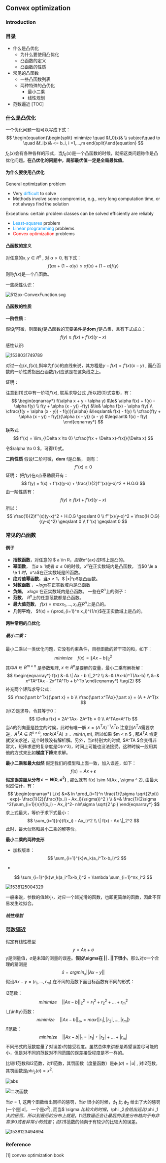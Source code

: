 ## Convex optimization

### Introduction

### 目录

- 什么是凸优化
  - 为什么要使用凸优化
  - 凸函数的定义
  - 凸函数的性质
- 常见的凸函数 
  - 一些凸函数列表
  - 两种特殊的凸优化
    - 最小二乘
    - 线性规划
- 范数逼近
[TOC]


<div STYLE="page-break-after: always;" ></div>


### 什么是凸优化

一个优化问题一般可以写成下式：
$$
\begin{equation}\begin{split} 
minimize \quad &f_0(x)&  \\
subject\quad to \quad &f_i(x)& <= b_i,  i =1,...,m
end{split}\end{equation}
$$

$f_0(x)$会有各种各样的形式，当$f_0(x)$是一个凸函数的时候，就把这类问题称作是凸优化问题。**在凸优化的问题中，局部最优值一定是全局最优值**。

#### 为什么要使用凸优化
General optimization problem
- Very <font color=#0099ff>difficult </font>to solve
- Methods involve some compromise, e.g., very long computation time, or not always find the solution

Exceptions: certain problem classes can be solved efficiently are reliably
- <font color = #0099ff>Least-squares</font> problem
- <font color = #0099ff>Linear programming</font> problems
- <font color = #ff0000>Convex optimization</font> problems

#### 凸函数的定义

对任意的$x,y \in R^n$ , 对 $\alpha >0$, 有下式：
$$
f(\alpha x+ (1- \alpha )y) \le \alpha f(x) + (1- \alpha)f(y)
\tag{0}
$$
则称$f(x)$是一个凸函数。

一些感性认识：

![512px-ConvexFunction.svg](C:\Users\LEI\Documents\ST\512px-ConvexFunction.svg.png) 

#### 凸函数的性质

**一阶性质**：

假设$f$可微，则函数$f$是凸函数的充要条件是**dom** $f$是凸集，且有下式成立：
$$
f(y) \geqslant f(x) + f'(x)(y-x)
\tag{1}
$$
感性认识:

![1538031749789](C:\Users\LEI\AppData\Local\Temp\1538031749789.png)

对过一点$(x, f(x))$,斜率为$f'(x)$的直线来说，其方程是$y  - f(x) = f'(x)(x- y)$ , 而凸函数的一阶性质指出凸函数$f(y)$应该是在这条线之上。

证明：

注意到(1)式中有一阶项$f'(x)$, 联系求导公式 ,所以把(0)式变形，有：
$$
\begin{eqnarray*}
f(\alpha x + y - \alpha y) &\le& \alpha f(x) + f(y) -  \alpha f(y)  \\
f(y + \alpha (x - y)) -f(y) &\le& \alpha f(x) - \alpha f(y)  \\
\cfrac{f(y + \alpha (x - y)) - f(y)}{\alpha} &\leqslant& f(x) - f(y)  \\
\cfrac{f(y + \alpha (x - y)) - f(y)}{\alpha (x - y)} (x - y) &\leqslant& f(x) - f(y)
\end{eqnarray*}
$$
联系式
$$
f'(x) = \lim_{\Delta x \to 0} \cfrac{f(x + \Delta x)-f(x)}{\Delta x}
$$

令$\alpha \to 0 $，可得(1)式。

**二阶性质**
假设f二阶可微，**dom** f是凸集， 则有：
$$
f''(x) \geqslant 0
$$
证明：
把$f(y)$在$x$点泰勒展开有：
$$
f(y) = f(x) + f'(x)(y-x) + \frac{1}{2}f''(x)(y-x)^2 + H.O.G
$$
由一阶性质有：
$$
f(y) \geqslant f(x) + f'(x)(y-x)
$$
所以：
$$
\frac{1}{2}f''(x)(y-x)^2 + H.O.G \geqslant 0 \\
f''(x)(y-x)^2 + \frac{H.O.G}{(y-x)^2} \geqslant 0 \\
f''(x) \geqslant 0
$$



### 常见的凸函数
#### 例子
- **指数函数**，对任意的 $ a \in R$，函数$e^{ax}$在$R$上是凸的。
- **幂函数**， 当$a \ge 1$或者 $a \le 0$的时候，$x^a$在正实数域内是凸函数， 当$0 \le a \e 1 $时，$x^a$在正实数域是凹函数。
- **绝对值幂函数**，当$p \ge 1$，$ |x|^p$是凸函数。
- **对数函数** ，$-log x$在正实数域内是凸函数
- **负熵**， $xlogx$ 在正实数域内是凸函数。
  一些在$R^n$上的例子：
- **范数**， $R^n$上的任意范数都是凸函数。
- **最大值范数**， $f(x)=max{x_1, ..., x_n}$在$R^n$上是凸的。
- **几何平均**， $f(x) = (\prod_{i=1}^n x_i)^{1/n}$在正实数域上是凸的。

#### 两种常用的凸优化
##### 最小二乘：
最小二乘以一类优化问题，它没有约束条件，目标函数的若干项的和，如下：
$$
minimize \quad f(x) = \|Ax - b \|_2^2
$$
其中$A \in R^{m \times n}$ 是参数矩阵, $x \in R^n$是要解的变量，最小二乘有解析解：
$$
\begin{eqnarray*}
f(x) &=& \| Ax - b \|_2^2 \\
	 &=& (Ax-b)^T(Ax-b)  \\
	 &=& x^TA^TAx - 2x^TA^Tb + b^Tb
\end{eqnarray*}
\tag{2}
$$
补充两个矩阵求导公式：
$$
\frac{\part b^Tx}{\part x} = b \\
\frac{\part x^TAx}{\part x} = (A + A^T)x
$$
对(2)是求导，令其等于0：
$$
\Delta f(x) = 2A^TAx- 2A^Tb = 0 \\
A^TAx=A^Tb
$$
当$A$的列向量是独立的时候，此时有唯一解 $x = (A^TA)^{-1}A^Tb$
注意到$A^TA$需要求逆，$A^TA \in R^{n \times n }$, $rank(A^TA) \le 、min( n,m )$, 所以如果 $m < n $ , 那$A^TA$ 肯定就没法求逆，这个时候没有解析解。另外，当n特别大的时候, $A^TA $会变得非常大，矩阵求逆的复杂度是O(n^3)，时间上可能也没法接受。这种时候一般用其他的方式来比如**梯度下降**来求解。


**最小二乘和最大似然**
假定我们的模型和上面一致，加入误差，如下：
$$
f(x) = Ax + \epsilon
$$
**假定误差服从分布 $\epsilon \sim N(0, \sigma ^ 2)$** , 那么就有 f(x) \sim N(Ax ,  \sigma ^ 2), 由最大似然估计，有：
$$
\begin{eqnarray*}
L(x) &=& ln \prod_{i=1}^n \frac{1}{\sigma \sqrt{2\pi}} exp(- \frac{1}{2}(\frac{f(x_i) - Ax_i}{\sigma})^2 ) \\
	 &=& \frac{1}{2\sigma ^2}\sum_{i=1}{n}(f(x_i) - Ax_i)^2- nln\sigma \sqrt{2 \pi}
\end{eqnarray*}
$$
求上式最大，等价于求下式最小：
$$
\sum_{i=1}{n}(f(x_i) - Ax_i)^2  \\ 
\| f(x) - Ax \|_2^2
$$
此时，最大似然和最小二乘的解等价。

**最小二乘的两种变形**

- 加权版本：  
  $$
  \sum_{i=1}^{k}w_k(a_i^Tx-b_i)^2
  $$

- 

$$
\sum_{i=1}^{k}w_k(a_i^Tx-b_i)^2 + \lambda \sum_{i=1}^nx_i^2
$$

![1538125004329](C:\Users\LEI\AppData\Local\Temp\1538125004329.png)

一般来说，参数的值越小，对应一个越光滑的函数，也即更简单的函数，因此不容易发生过拟合。

##### 线性规划



### 范数逼近

假定有线性模型 
$$
y =Ax+\sigma
$$
y是测量值，$\sigma$是未知的测量的误差。**假设\sigma在 || . ||下很小**，那么对x一个合理的猜测是
$$
\hat x = argmin_x ||Ax-y||
$$
假设$Ax-y = (r_1, ..., r_m)$,在不同的范数下面目标函数有不同的形式：

l2范数：
$$
minimize \quad ||Ax-b||_2^2 = r_1^2 + r_2^2+ ...+r_m^2
$$
l_{\infty}范数：
$$
minimize \quad || Ax- b||_\infty = max\{ |r_1|, |r_2|, ..., |r_m| \}
$$
$l1$范数：
$$
minimize \quad ||Ax-b||_1 = |r_1|+ |r_2|+ ...+ |r_m|
$$
不同形式的范数度量了对误差r的接受程度。虽然总体来讲都是希望误差尽可能的小，但是对不同的范数对不同范围的误差接受程度是不一样的。

比较l1范数和l2范数，对l1范数，其罚函数（度量函数）是$\phi _1(\sigma)= |u|$ , 对l2范数，其罚函数是$phi _2(\sigma) = x^2$.

![abs](https://upload.wikimedia.org/wikipedia/commons/thumb/6/6b/Absolute_value.svg/350px-Absolute_value.svg.png)

![二次函数](http://www2.edu-ctr.pref.okayama.jp/math/image/10206a.jpg)

当$\sigma = 1$, 这两个函数给出同样的惩罚，当$\sigma$ 很小的时候，$\phi _1$ 比 $\phi _2$ 给出了大的惩罚(一个是$|\sigma |$， 一个是$\sigma ^2$), 而当$ \sigma $比较大的时候，$\phi _2$会给出远比$\phi _1$大的惩罚，所以到最后的分布上就是，$l1$范数逼近会让最后的误差分布趋向于有非常多0或者非常小的残差；而$l2$范数的倾向于有较少的比较大的误差。

![1538123494694](C:\Users\LEI\AppData\Local\Temp\1538123494694.png)

### Reference

[1] convex optimization book
